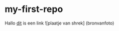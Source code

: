 # my-first-repo
Hallo [dit](weblinkvansitewaarjeheenwilt) is een link
![plaatje van shrek] (bronvanfoto)
